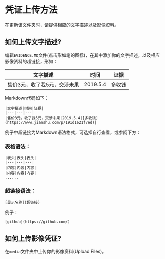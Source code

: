 # 凭证上传方法
在更新该文件夹时，请提供相应的文字描述以及影像资料。

## 如何上传文字描述?
编辑`EVIDENCE.MD`文件(点击形如笔的图标)，在其中添加你的文字描述，以及相应影像资料的超链接，形如：

|文字描述|时间|证据|
|---|---|---|
|售价3元，收了我5元，交涉未果|2019.5.4|[多收钱](https://www.jianshu.com/p/191d1e21f7ed)|

Markdown代码如下：
```
|文字描述|时间|证据|
|---|---|---|
|售价3元，收了我5元，交涉未果|2019.5.4|[多收钱](https://www.jianshu.com/p/191d1e21f7ed)|
```

例子中超链接为Markdown语法格式，可选择自行查看，或参阅下方：

### 表格语法：
```
|表头|表头|表头|
|---|---|---|
|内容|内容|内容|
|内容|内容|内容|
......
```

### 超链接语法：
```
[显示名称](超链接)
```
例子：
```
[github](https://github.com/)
```

## 如何上传影像凭证?
在`media`文件夹中上传你的影像资料(Upload Files)。
